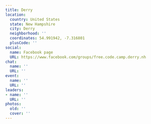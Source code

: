 ```yaml
---
title: Derry
location:
  country: United States
  state: New Hampshire
  city: Derry
  neighborhood: ''
  coordinates: 54.991942, -7.316801
  plusCode: ''
social:
  name: Facebook page
  URL: https://www.facebook.com/groups/free.code.camp.derry.nh
chat:
  name: ''
  URL: ''
event:
  name: ''
  URL: ''
leaders:
- name: ''
  URL: ''
photos:
  old: ''
  cover: ''
---
```

